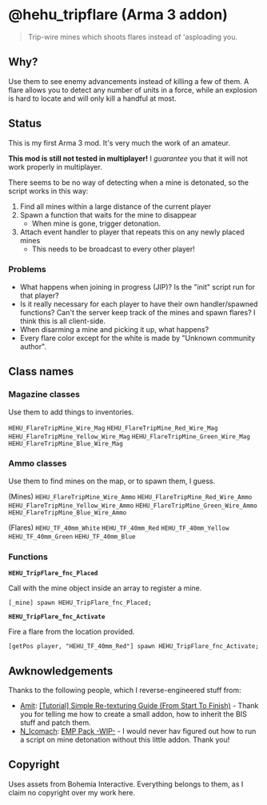 # @hehu_tripflare (Arma 3 addon)

> Trip-wire mines which shoots flares instead of 'asploading you.

## Why?

Use them to see enemy advancements instead of killing a few of them. A flare allows you to detect any number of units in a force, while an explosion is hard to locate and will only kill a handful at most.

## Status

This is my first Arma 3 mod. It's very much the work of an amateur.

**This mod is still not tested in multiplayer!** I *guarantee* you that it will not work properly in multiplayer.

There seems to be no way of detecting when a mine is detonated, so the script works in this way:

1. Find all mines within a large distance of the current player
2. Spawn a function that waits for the mine to disappear
	* When mine is gone, trigger detonation.
3. Attach event handler to player that repeats this on any newly placed mines
	* This needs to be broadcast to every other player!

### Problems

* What happens when joining in progress (JIP)? Is the "init" script run for that player?
* Is it really necessary for each player to have their own handler/spawned functions? Can't the server keep track of the mines and spawn flares? I think this is all client-side.
* When disarming a mine and picking it up, what happens?
* Every flare color except for the white is made by "Unknown community author".

## Class names

### Magazine classes

Use them to add things to inventories.

`HEHU_FlareTripMine_Wire_Mag`
`HEHU_FlareTripMine_Red_Wire_Mag`
`HEHU_FlareTripMine_Yellow_Wire_Mag`
`HEHU_FlareTripMine_Green_Wire_Mag`
`HEHU_FlareTripMine_Blue_Wire_Mag`

### Ammo classes

Use them to find mines on the map, or to spawn them, I guess.

(Mines)
`HEHU_FlareTripMine_Wire_Ammo`
`HEHU_FlareTripMine_Red_Wire_Ammo`
`HEHU_FlareTripMine_Yellow_Wire_Ammo`
`HEHU_FlareTripMine_Green_Wire_Ammo`
`HEHU_FlareTripMine_Blue_Wire_Ammo`

(Flares)
`HEHU_TF_40mm_White`
`HEHU_TF_40mm_Red`
`HEHU_TF_40mm_Yellow`
`HEHU_TF_40mm_Green`
`HEHU_TF_40mm_Blue`

### Functions

**`HEHU_TripFlare_fnc_Placed`**

Call with the mine object inside an array to register a mine.

```sqf
[_mine] spawn HEHU_TripFlare_fnc_Placed;
```

**`HEHU_TripFlare_fnc_Activate`**

Fire a flare from the location provided.

```sqf
[getPos player, "HEHU_TF_40mm_Red"] spawn HEHU_TripFlare_fnc_Activate;
```

## Awknowledgements

Thanks to the following people, which I reverse-engineered stuff from:

* [Amit](http://forums.bistudio.com/member.php?130119-Amit): [[Tutorial] Simple Re-texturing Guide (From Start To Finish)](http://forums.bistudio.com/showthread.php?161027-Tutorial-Simple-Re-texturing-Guide-(From-Start-To-Finish)) - Thank you for telling me how to create a small addon, how to inherit the BIS stuff and patch them.
* [N_Icomach](http://forums.bistudio.com/member.php?127482-N_Icomach): [EMP Pack -WIP-](http://forums.bistudio.com/showthread.php?178067-EMP-Pack-WIP) - I would never hav figured out how to run a script on mine detonation without this little addon. Thank you!

## Copyright

Uses assets from Bohemia Interactive. Everything belongs to them, as I claim no copyright over my work here.